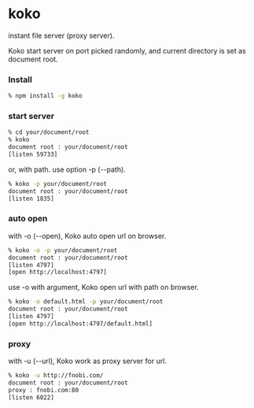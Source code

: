 koko
====

instant file server (proxy server).

Koko start server on port picked randomly,
and current directory is set as document root.

### Install
```bash
% npm install -g koko
```

### start server
```bash
% cd your/document/root
% koko
document root : your/document/root
[listen 59733]
```

or, with path. use option -p (--path).

```bash
% koko -p your/document/root
document root : your/document/root
[listen 1835]
```

### auto open

with -o (--open), Koko auto open url on browser.

```bash
% koko -o -p your/document/root
document root : your/document/root
[listen 4797]
[open http://localhost:4797]
```

use -o with argument, Koko open url with path on browser.

```bash
% koko -o default.html -p your/document/root
document root : your/document/root
[listen 4797]
[open http://localhost:4797/default.html]
```

### proxy

with -u (--url), Koko work as proxy server for url.

```bash
% koko -u http://fnobi.com/
document root : your/document/root
proxy : fnobi.com:80
[listen 6022]
```
